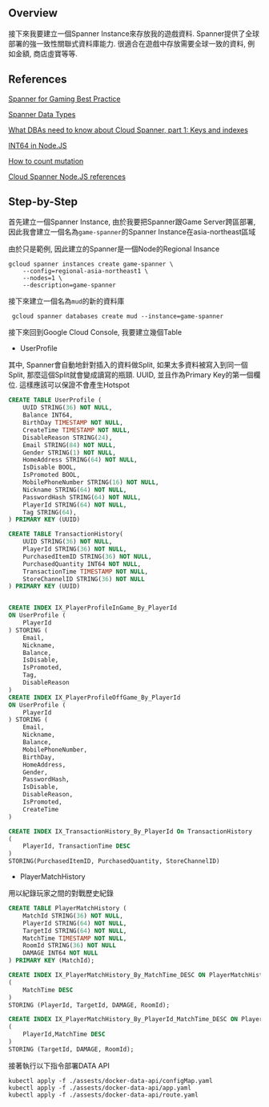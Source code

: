 ## Overview

接下來我要建立一個Spanner Instance來存放我的遊戲資料. Spanner提供了全球部署的強一致性關聯式資料庫能力. 很適合在遊戲中存放需要全球一致的資料, 例如金額, 商店虛寶等等.

## References

[Spanner for Gaming Best Practice](https://cloud.google.com/solutions/best-practices-cloud-spanner-gaming-database)

[Spanner Data Types](https://cloud.google.com/spanner/docs/data-types)

[What DBAs need to know about Cloud Spanner, part 1: Keys and indexes](https://cloud.google.com/blog/products/gcp/what-dbas-need-to-know-about-cloud-spanner-part-1-keys-and-indexes)

[INT64 in Node.JS](https://nagachiang.github.io/implement-api-to-insert-and-read-int64-with-spanner-in-nodejs-chinese/#)

[How to count mutation](https://github.com/googleapis/google-cloud-go/issues/1721)

[Cloud Spanner Node.JS references](https://googleapis.dev/nodejs/spanner/latest/)

## Step-by-Step

首先建立一個Spanner Instance, 由於我要把Spanner跟Game Server跨區部署, 因此我會建立一個名為`game-spanner`的Spanner Instance在asia-northeast區域

由於只是範例, 因此建立的Spanner是一個Node的Regional Insance

```shell
gcloud spanner instances create game-spanner \
    --config=regional-asia-northeast1 \
    --nodes=1 \
    --description=game-spanner
```

接下來建立一個名為`mud`的新的資料庫

```shell
 gcloud spanner databases create mud --instance=game-spanner
```

接下來回到Google Cloud Console, 我要建立幾個Table

-   UserProfile
<!--
|  Column Name	| Column Type | Is PK	| Comment 	| 
|------|------|------|------|
|  ShardId	| INT64 	| | ShardId 	|  
|  PlayerId | String | | Player ID |
|  Email | String | | Player's email |
|  Nickname | String | | Player's nick name |
|  Balance | INT64 | | Player's credit balance |
-->
其中, Spanner會自動地針對插入的資料做Split, 如果太多資料被寫入到同一個Split, 那麼這個Split就會變成讀寫的瓶頸. UUID, 並且作為Primary Key的第一個欄位. 這樣應該可以保證不會產生Hotspot

```sql
CREATE TABLE UserProfile (
	UUID STRING(36) NOT NULL,
	Balance INT64,
	BirthDay TIMESTAMP NOT NULL,
	CreateTime TIMESTAMP NOT NULL,
	DisableReason STRING(24),
	Email STRING(84) NOT NULL,
	Gender STRING(1) NOT NULL,
	HomeAddress STRING(64) NOT NULL,
	IsDisable BOOL,
	IsPromoted BOOL,
	MobilePhoneNumber STRING(16) NOT NULL,
	Nickname STRING(64) NOT NULL,
	PasswordHash STRING(64) NOT NULL,
	PlayerId STRING(64) NOT NULL,
	Tag STRING(64),
) PRIMARY KEY (UUID)

CREATE TABLE TransactionHistory(
    UUID STRING(36) NOT NULL,  
    PlayerId STRING(36) NOT NULL,    
    PurchasedItemID STRING(36) NOT NULL,
    PurchasedQuantity INT64 NOT NULL,
    TransactionTime TIMESTAMP NOT NULL,
    StoreChannelID STRING(36) NOT NULL
) PRIMARY KEY (UUID)


CREATE INDEX IX_PlayerProfileInGame_By_PlayerId 
ON UserProfile (
    PlayerId
) STORING (
    Email,
    Nickname,
    Balance,
    IsDisable,
    IsPromoted,
    Tag,
    DisableReason
)
CREATE INDEX IX_PlayerProfileOffGame_By_PlayerId 
ON UserProfile (
    PlayerId
) STORING (
    Email,
    Nickname,
    Balance,
    MobilePhoneNumber,
    BirthDay,
    HomeAddress,
    Gender,
    PasswordHash,
    IsDisable,
    DisableReason,
    IsPromoted,
    CreateTime
)

CREATE INDEX IX_TransactionHistory_By_PlayerId On TransactionHistory
(
    PlayerId, TransactionTime DESC
)
STORING(PurchasedItemID, PurchasedQuantity, StoreChannelID)

```

-   PlayerMatchHistory

用以紀錄玩家之間的對戰歷史紀錄
<!--
|  Column Name	| Column Type 	|Is PK|  Comment 	| 
|------|------|------|------|
|  ShardId	| String 	| | ShardId 	|  	
|  PlayerId	| String | | Player Id/Name  	|  	
|  TargetId	| String 	| | Opponent Player Id/Name 	|  	
|  MatchTime | TimeStamp | | When did this match started |
|  MatchId | String | | How many times this player matches agaist this opponent |
-->
```sql
CREATE TABLE PlayerMatchHistory (
    MatchId STRING(36) NOT NULL,
    PlayerId STRING(64) NOT NULL,
    TargetId STRING(64) NOT NULL,
    MatchTime TIMESTAMP NOT NULL,
    RoomId STRING(36) NOT NULL
    DAMAGE INT64 NOT NULL
) PRIMARY KEY (MatchId);

CREATE INDEX IX_PlayerMatchHistory_By_MatchTime_DESC ON PlayerMatchHistory
(
    MatchTime DESC
)
STORING (PlayerId, TargetId, DAMAGE, RoomId);

CREATE INDEX IX_PlayerMatchHistory_By_PlayerId_MatchTime_DESC ON PlayerMatchHistory
(
    PlayerId,MatchTime DESC
)
STORING (TargetId, DAMAGE, RoomId);
```

接著執行以下指令部署DATA API

```shell
kubectl apply -f ./assests/docker-data-api/configMap.yaml
kubectl apply -f ./assests/docker-data-api/app.yaml
kubectl apply -f ./assests/docker-data-api/route.yaml
```